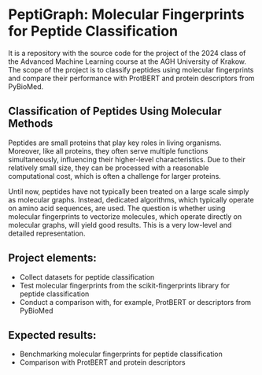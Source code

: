 # PeptiGraph: Molecular Fingerprints for Peptide Classification

It is a repository with the source code for the project of the 2024 class of the Advanced Machine Learning course at the AGH University of Krakow. The scope of the project is to classify peptides using molecular fingerprints and compare their performance with ProtBERT and protein descriptors from PyBioMed.

## Classification of Peptides Using Molecular Methods

Peptides are small proteins that play key roles in living organisms. Moreover, like all proteins, they often serve multiple functions simultaneously, influencing their higher-level characteristics. Due to their relatively small size, they can be processed with a reasonable computational cost, which is often a challenge for larger proteins.

Until now, peptides have not typically been treated on a large scale simply as molecular graphs. Instead, dedicated algorithms, which typically operate on amino acid sequences, are used. The question is whether using molecular fingerprints to vectorize molecules, which operate directly on molecular graphs, will yield good results. This is a very low-level and detailed representation.

## Project elements:

- Collect datasets for peptide classification
- Test molecular fingerprints from the scikit-fingerprints library for peptide classification
- Conduct a comparison with, for example, ProtBERT or descriptors from PyBioMed

## Expected results:

- Benchmarking molecular fingerprints for peptide classification
- Comparison with ProtBERT and protein descriptors
